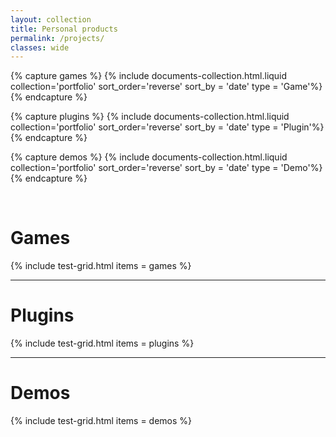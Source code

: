 ```yaml
---
layout: collection
title: Personal products
permalink: /projects/
classes: wide
---
```


{% capture games %}
    {% include documents-collection.html.liquid collection='portfolio' sort_order='reverse' sort_by = 'date' type = 'Game'%}
{% endcapture %}

{% capture plugins %}
    {% include documents-collection.html.liquid collection='portfolio' sort_order='reverse' sort_by = 'date' type = 'Plugin'%}
{% endcapture %}

{% capture demos %}
    {% include documents-collection.html.liquid collection='portfolio' sort_order='reverse' sort_by = 'date' type = 'Demo'%}
{% endcapture %}

<br>

# Games

{% include test-grid.html items = games %}

---
# Plugins

{% include test-grid.html items = plugins %}

---
# Demos

{% include test-grid.html items = demos %}
